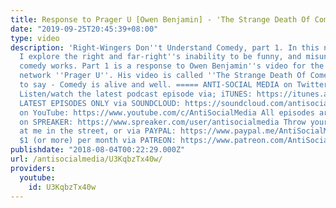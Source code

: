 ```yaml
---
title: Response to Prager U [Owen Benjamin] - 'The Strange Death Of Comedy'
date: "2019-09-25T20:45:39+08:00"
type: video
description: 'Right-Wingers Don''t Understand Comedy, part 1. In this new video series
  I explore the right and far-right''s inability to be funny, and misunderstand how
  comedy works. Part 1 is a response to Owen Benjamin''s video for the propaganda
  network ''Prager U''. His video is called ''The Strange Death Of Comedy''. Needless
  to say - Comedy is alive and well. ===== ANTI-SOCIAL MEDIA on Twitter: https://twitter.com/ASM_AntiSocial
  Listen/watch the latest podcast episode via; iTUNES: https://itunes.apple.com/gb/podcast/anti-social-media-podcast/id1076431995?mt=2
  LATEST EPISODES ONLY via SOUNDCLOUD: https://soundcloud.com/antisocial_media ASM
  on YouTube: https://www.youtube.com/c/AntiSocialMedia All episodes are available
  on SPREAKER: https://www.spreaker.com/user/antisocialmedia Throw your spare change
  at me in the street, or via PAYPAL: https://www.paypal.me/AntiSocialMedia Or donate
  $1 (or more) per month via PATREON: https://www.patreon.com/AntiSocialMedia x'
publishdate: "2018-08-04T00:22:29.000Z"
url: /antisocialmedia/U3KqbzTx40w/
providers:
  youtube:
    id: U3KqbzTx40w
---
```

